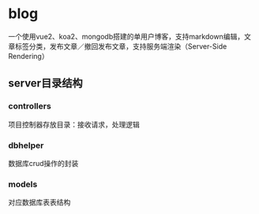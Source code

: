 # blog
一个使用vue2、koa2、mongodb搭建的单用户博客，支持markdown编辑，文章标签分类，发布文章／撤回发布文章，支持服务端渲染（Server-Side Rendering）

## server目录结构
### controllers
项目控制器存放目录：接收请求，处理逻辑
### dbhelper
数据库crud操作的封装
### models
对应数据库表表结构

